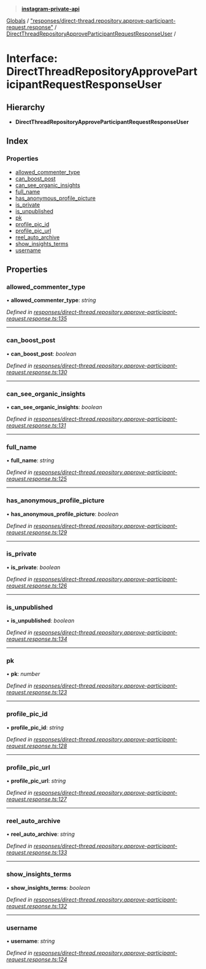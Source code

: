 > **[instagram-private-api](../README.md)**

[Globals](../README.md) / ["responses/direct-thread.repository.approve-participant-request.response"](../modules/_responses_direct_thread_repository_approve_participant_request_response_.md) / [DirectThreadRepositoryApproveParticipantRequestResponseUser](_responses_direct_thread_repository_approve_participant_request_response_.directthreadrepositoryapproveparticipantrequestresponseuser.md) /

# Interface: DirectThreadRepositoryApproveParticipantRequestResponseUser

## Hierarchy

* **DirectThreadRepositoryApproveParticipantRequestResponseUser**

## Index

### Properties

* [allowed_commenter_type](_responses_direct_thread_repository_approve_participant_request_response_.directthreadrepositoryapproveparticipantrequestresponseuser.md#allowed_commenter_type)
* [can_boost_post](_responses_direct_thread_repository_approve_participant_request_response_.directthreadrepositoryapproveparticipantrequestresponseuser.md#can_boost_post)
* [can_see_organic_insights](_responses_direct_thread_repository_approve_participant_request_response_.directthreadrepositoryapproveparticipantrequestresponseuser.md#can_see_organic_insights)
* [full_name](_responses_direct_thread_repository_approve_participant_request_response_.directthreadrepositoryapproveparticipantrequestresponseuser.md#full_name)
* [has_anonymous_profile_picture](_responses_direct_thread_repository_approve_participant_request_response_.directthreadrepositoryapproveparticipantrequestresponseuser.md#has_anonymous_profile_picture)
* [is_private](_responses_direct_thread_repository_approve_participant_request_response_.directthreadrepositoryapproveparticipantrequestresponseuser.md#is_private)
* [is_unpublished](_responses_direct_thread_repository_approve_participant_request_response_.directthreadrepositoryapproveparticipantrequestresponseuser.md#is_unpublished)
* [pk](_responses_direct_thread_repository_approve_participant_request_response_.directthreadrepositoryapproveparticipantrequestresponseuser.md#pk)
* [profile_pic_id](_responses_direct_thread_repository_approve_participant_request_response_.directthreadrepositoryapproveparticipantrequestresponseuser.md#profile_pic_id)
* [profile_pic_url](_responses_direct_thread_repository_approve_participant_request_response_.directthreadrepositoryapproveparticipantrequestresponseuser.md#profile_pic_url)
* [reel_auto_archive](_responses_direct_thread_repository_approve_participant_request_response_.directthreadrepositoryapproveparticipantrequestresponseuser.md#reel_auto_archive)
* [show_insights_terms](_responses_direct_thread_repository_approve_participant_request_response_.directthreadrepositoryapproveparticipantrequestresponseuser.md#show_insights_terms)
* [username](_responses_direct_thread_repository_approve_participant_request_response_.directthreadrepositoryapproveparticipantrequestresponseuser.md#username)

## Properties

###  allowed_commenter_type

• **allowed_commenter_type**: *string*

*Defined in [responses/direct-thread.repository.approve-participant-request.response.ts:135](https://github.com/dilame/instagram-private-api/blob/e9c516c/src/responses/direct-thread.repository.approve-participant-request.response.ts#L135)*

___

###  can_boost_post

• **can_boost_post**: *boolean*

*Defined in [responses/direct-thread.repository.approve-participant-request.response.ts:130](https://github.com/dilame/instagram-private-api/blob/e9c516c/src/responses/direct-thread.repository.approve-participant-request.response.ts#L130)*

___

###  can_see_organic_insights

• **can_see_organic_insights**: *boolean*

*Defined in [responses/direct-thread.repository.approve-participant-request.response.ts:131](https://github.com/dilame/instagram-private-api/blob/e9c516c/src/responses/direct-thread.repository.approve-participant-request.response.ts#L131)*

___

###  full_name

• **full_name**: *string*

*Defined in [responses/direct-thread.repository.approve-participant-request.response.ts:125](https://github.com/dilame/instagram-private-api/blob/e9c516c/src/responses/direct-thread.repository.approve-participant-request.response.ts#L125)*

___

###  has_anonymous_profile_picture

• **has_anonymous_profile_picture**: *boolean*

*Defined in [responses/direct-thread.repository.approve-participant-request.response.ts:129](https://github.com/dilame/instagram-private-api/blob/e9c516c/src/responses/direct-thread.repository.approve-participant-request.response.ts#L129)*

___

###  is_private

• **is_private**: *boolean*

*Defined in [responses/direct-thread.repository.approve-participant-request.response.ts:126](https://github.com/dilame/instagram-private-api/blob/e9c516c/src/responses/direct-thread.repository.approve-participant-request.response.ts#L126)*

___

###  is_unpublished

• **is_unpublished**: *boolean*

*Defined in [responses/direct-thread.repository.approve-participant-request.response.ts:134](https://github.com/dilame/instagram-private-api/blob/e9c516c/src/responses/direct-thread.repository.approve-participant-request.response.ts#L134)*

___

###  pk

• **pk**: *number*

*Defined in [responses/direct-thread.repository.approve-participant-request.response.ts:123](https://github.com/dilame/instagram-private-api/blob/e9c516c/src/responses/direct-thread.repository.approve-participant-request.response.ts#L123)*

___

###  profile_pic_id

• **profile_pic_id**: *string*

*Defined in [responses/direct-thread.repository.approve-participant-request.response.ts:128](https://github.com/dilame/instagram-private-api/blob/e9c516c/src/responses/direct-thread.repository.approve-participant-request.response.ts#L128)*

___

###  profile_pic_url

• **profile_pic_url**: *string*

*Defined in [responses/direct-thread.repository.approve-participant-request.response.ts:127](https://github.com/dilame/instagram-private-api/blob/e9c516c/src/responses/direct-thread.repository.approve-participant-request.response.ts#L127)*

___

###  reel_auto_archive

• **reel_auto_archive**: *string*

*Defined in [responses/direct-thread.repository.approve-participant-request.response.ts:133](https://github.com/dilame/instagram-private-api/blob/e9c516c/src/responses/direct-thread.repository.approve-participant-request.response.ts#L133)*

___

###  show_insights_terms

• **show_insights_terms**: *boolean*

*Defined in [responses/direct-thread.repository.approve-participant-request.response.ts:132](https://github.com/dilame/instagram-private-api/blob/e9c516c/src/responses/direct-thread.repository.approve-participant-request.response.ts#L132)*

___

###  username

• **username**: *string*

*Defined in [responses/direct-thread.repository.approve-participant-request.response.ts:124](https://github.com/dilame/instagram-private-api/blob/e9c516c/src/responses/direct-thread.repository.approve-participant-request.response.ts#L124)*